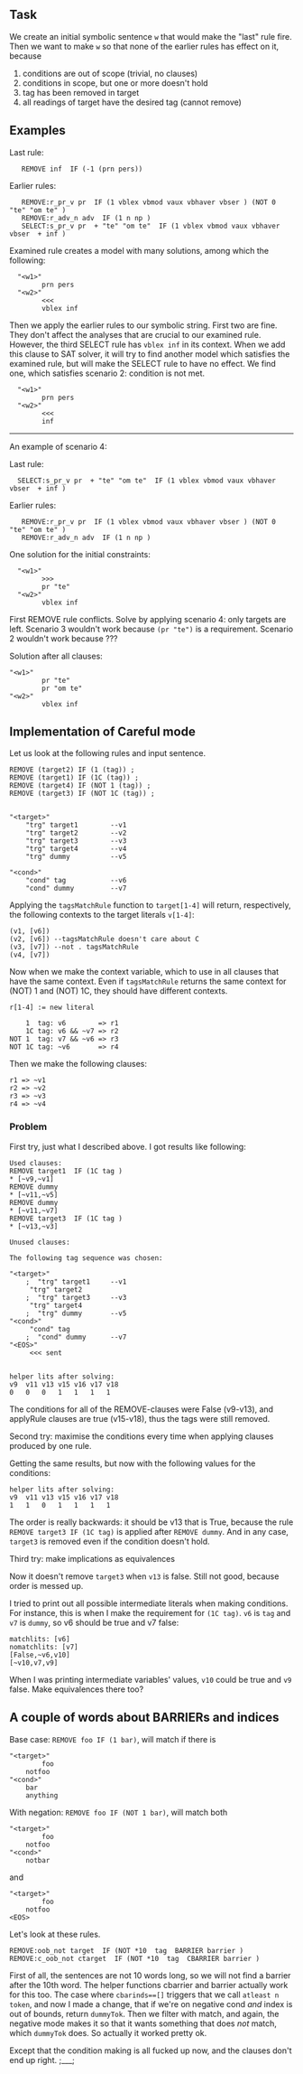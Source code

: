 Task
----

We create an initial symbolic sentence `w` that would make the "last" rule fire. Then we want to make `w` so that none of the earlier rules has effect on it, because

 1. conditions are out of scope (trivial, no clauses)
 2. conditions in scope, but one or more doesn't hold
 3. tag has been removed in target
 4. all readings of target have the desired tag (cannot remove)
 

Examples
--------

Last rule:
```
   REMOVE inf  IF (-1 (prn pers))
```

Earlier rules:
```
   REMOVE:r_pr_v pr  IF (1 vblex vbmod vaux vbhaver vbser ) (NOT 0 "te" "om te" )
   REMOVE:r_adv_n adv  IF (1 n np )
   SELECT:s_pr_v pr  + "te" "om te"  IF (1 vblex vbmod vaux vbhaver vbser  + inf )
```

Examined rule creates a model with many solutions, among which the following:
```
  "<w1>"
        prn pers
  "<w2>"
        <<<
        vblex inf
```

Then we apply the earlier rules to our symbolic string. First two are fine. They don't affect the analyses that are crucial to our examined rule.
However, the third SELECT rule has `vblex inf` in its context. When we add this clause to SAT solver, it will try to find another model which satisfies the examined rule, but will make the SELECT rule to have no effect. We find one, which satisfies scenario 2: condition is not met.

```
  "<w1>"
        prn pers
  "<w2>"
        <<<
        inf
```

---------


An example of scenario 4:

Last rule:

```
  SELECT:s_pr_v pr  + "te" "om te"  IF (1 vblex vbmod vaux vbhaver vbser  + inf ) 
```

Earlier rules:
```
   REMOVE:r_pr_v pr  IF (1 vblex vbmod vaux vbhaver vbser ) (NOT 0 "te" "om te" )
   REMOVE:r_adv_n adv  IF (1 n np )
```

One solution for the initial constraints:

```
  "<w1>"
        >>>
        pr "te"
  "<w2>"
        vblex inf
```

First REMOVE rule conflicts. Solve by applying scenario 4: only targets are left.
Scenario 3 wouldn't work because `(pr "te")` is a requirement.
Scenario 2 wouldn't work because ???

Solution after all clauses:
```
"<w1>"
        pr "te"
        pr "om te"
"<w2>"
        vblex inf
```


Implementation of Careful mode
------------------------------

Let us look at the following rules and input sentence.

```
REMOVE (target2) IF (1 (tag)) ;
REMOVE (target1) IF (1C (tag)) ;
REMOVE (target4) IF (NOT 1 (tag)) ;
REMOVE (target3) IF (NOT 1C (tag)) ;


"<target>"
	"trg" target1        --v1
	"trg" target2        --v2
	"trg" target3        --v3
	"trg" target4        --v4
	"trg" dummy          --v5

"<cond>"
	"cond" tag           --v6
	"cond" dummy         --v7

```

Applying the `tagsMatchRule` function to `target[1-4]` will return, respectively, the following contexts to the target literals `v[1-4]`:

```
(v1, [v6])
(v2, [v6]) --tagsMatchRule doesn't care about C
(v3, [v7]) --not . tagsMatchRule 
(v4, [v7])
```

Now when we make the context variable, which to use in all clauses that have the same context. Even if `tagsMatchRule` returns the same context for (NOT) 1 and (NOT) 1C, they should have different contexts. 

```
r[1-4] := new literal

    1  tag: v6        => r1
    1C tag: v6 && ~v7 => r2
NOT 1  tag: v7 && ~v6 => r3
NOT 1C tag: ~v6       => r4
```

Then we make the following clauses:

```
r1 => ~v1
r2 => ~v2
r3 => ~v3
r4 => ~v4
```

### Problem

First try, just what I described above.
I got results like following:

```
Used clauses:
REMOVE target1  IF (1C tag )
* [~v9,~v1]
REMOVE dummy 
* [~v11,~v5]
REMOVE dummy 
* [~v11,~v7]
REMOVE target3  IF (1C tag )
* [~v13,~v3]

Unused clauses:

The following tag sequence was chosen:

"<target>"
	;  "trg" target1     --v1
	 "trg" target2       
	;  "trg" target3     --v3
	 "trg" target4       
	;  "trg" dummy       --v5
"<cond>"
	 "cond" tag          
	;  "cond" dummy      --v7
"<EOS>"
	 <<< sent


helper lits after solving:
v9  v11 v13 v15 v16 v17 v18 
0   0   0   1   1   1   1  
```

The conditions for all of the REMOVE-clauses were False (v9-v13), and applyRule clauses are true (v15-v18), thus the tags were still removed.

Second try: maximise the conditions every time when applying clauses produced by one rule.

Getting the same results, but now with the following values for the conditions:

```
helper lits after solving:
v9  v11 v13 v15 v16 v17 v18 
1   1   0   1   1   1   1
```

The order is really backwards: it should be v13 that is True, because the rule `REMOVE target3 IF (1C tag)` is applied after `REMOVE dummy`. And in any case, `target3` is removed even if the condition doesn't hold.

Third try: make implications as equivalences

Now it doesn't remove `target3` when `v13` is false. Still not good, because order is messed up.

I tried to print out all possible intermediate literals when making conditions. For instance, this is when I make the requirement for `(1C tag)`. `v6` is `tag` and `v7` is `dummy`, so v6 should be true and v7 false:

```
matchlits: [v6]
nomatchlits: [v7]
[False,~v6,v10]
[~v10,v7,v9]
```

When I was printing intermediate variables' values, `v10` could be true and `v9` false. Make equivalences there too?


## A couple of words about BARRIERs and indices

Base case: `REMOVE foo IF (1 bar)`, will match if there is

```
"<target>"
        foo
	notfoo
"<cond>"
	bar
	anything
```

With negation: `REMOVE foo IF (NOT 1 bar)`, will match both

```
"<target>"
        foo
	notfoo
"<cond>"
	notbar
```

and 

```
"<target>"
        foo
	notfoo
<EOS>
```

Let's look at these rules.
```
REMOVE:oob_not target  IF (NOT *10  tag  BARRIER barrier )
REMOVE:c_oob_not ctarget  IF (NOT *10  tag  CBARRIER barrier )
```

First of all, the sentences are not 10 words long, so we will not find a barrier after the 10th word.
The helper functions cbarrier and barrier actually work for this too. The case where `cbarinds==[]` triggers that we call `atleast n token`, and now I made a change, that if we're on negative cond *and* index is out of bounds, return `dummyTok`. Then we filter with match, and again, the negative mode makes it so that it wants something that does *not* match, which `dummyTok` does. So actually it worked pretty ok.

Except that the condition making is all fucked up now, and the clauses don't end up right. ;___;
